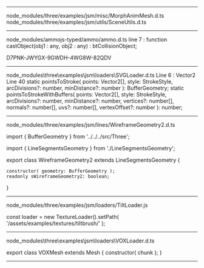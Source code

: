 ----------------------

node_modules/three/examples/jsm/misc/MorphAnimMesh.d.ts
node_modules/three/examples/jsm/utils/SceneUtils.d.ts

----------------------

node_modules/ammojs-typed/ammo/ammo.d.ts
line 7 :
function castObject(obj1 : any, obj2 : any) : btCollisionObject;

D7PNK-JWYGX-9GWDH-4WG8W-82QDV

----------------------

node_modules\three\examples\jsm\loaders\SVGLoader.d.ts
Line 6 :
	Vector2
Line 40
	static pointsToStroke( points: Vector2[], style: StrokeStyle, arcDivisions?: number, minDistance?: number ): BufferGeometry;
	static pointsToStrokeWithBuffers( points: Vector2[], style: StrokeStyle, arcDivisions?: number, minDistance?: number, vertices?: number[], normals?: number[], uvs?: number[], vertexOffset?: number ): number;

----------------------

node_modules/three/examples/jsm/lines/WireframeGeometry2.d.ts

import {
	BufferGeometry
} from '../../../src/Three';

import { LineSegmentsGeometry } from './LineSegmentsGeometry';

export class WireframeGeometry2 extends LineSegmentsGeometry {

	constructor( geometry: BufferGeometry );
	readonly sWireframeGeometry2: boolean;

}

----------------------


node_modules/three/examples/jsm/loaders/TiltLoader.js

const loader = new TextureLoader().setPath( '/assets/examples/textures/tiltbrush/' );

----------------------

node_modules\three\examples\jsm\loaders\VOXLoader.d.ts

export class VOXMesh extends Mesh {
	constructor( chunk );
}

----------------------

